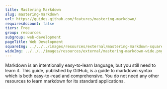 ```yaml
---
title: Mastering Markdown
slug: mastering-markdown
url: https://guides.github.com/features/mastering-markdown/
requiresAccount: false
tiers: Free
group: resources
subgroup: web-development
pageTitle: Web Development
squareImg: ../../../images/resources/external/mastering-markdown-square.png
wideImg: ../../../images/resources/external/mastering-markdown-wide.png
---
```


Markdown is an intentionally easy-to-learn language, but you still need to learn it.  This guide, published by GitHub, is a guide to markdown syntax which is both easy-to-read and comprehensive.  You do not need any other resources to learn markdown for its standard applications.